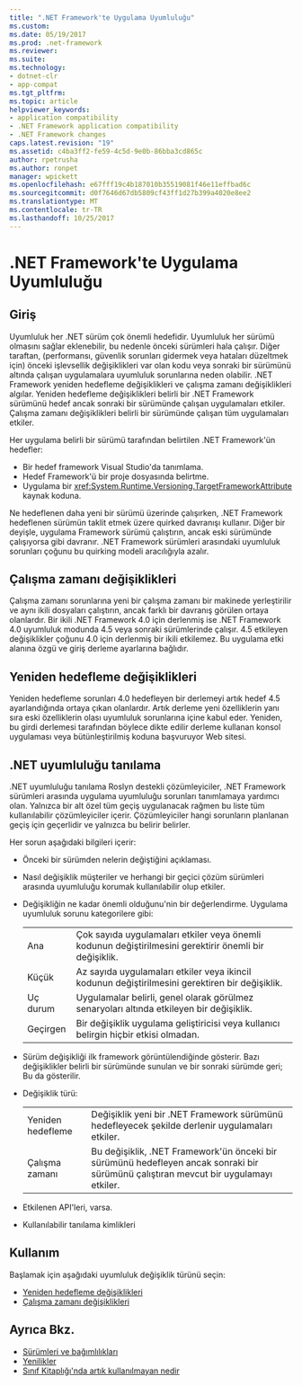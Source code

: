 ```yaml
---
title: ".NET Framework'te Uygulama Uyumluluğu"
ms.custom: 
ms.date: 05/19/2017
ms.prod: .net-framework
ms.reviewer: 
ms.suite: 
ms.technology:
- dotnet-clr
- app-compat
ms.tgt_pltfrm: 
ms.topic: article
helpviewer_keywords:
- application compatibility
- .NET Framework application compatibility
- .NET Framework changes
caps.latest.revision: "19"
ms.assetid: c4ba3ff2-fe59-4c5d-9e0b-86bba3cd865c
author: rpetrusha
ms.author: ronpet
manager: wpickett
ms.openlocfilehash: e67fff19c4b187010b35519081f46e11effbad6c
ms.sourcegitcommit: d0f7646d67db5809cf43ff1d27b399a4020e8ee2
ms.translationtype: MT
ms.contentlocale: tr-TR
ms.lasthandoff: 10/25/2017
---
```

# <a name="application-compatibility-in-the-net-framework"></a>.NET Framework'te Uygulama Uyumluluğu

## <a name="introduction"></a>Giriş
Uyumluluk her .NET sürüm çok önemli hedefidir. Uyumluluk her sürümü olmasını sağlar eklenebilir, bu nedenle önceki sürümleri hala çalışır. Diğer taraftan, (performansı, güvenlik sorunları gidermek veya hataları düzeltmek için) önceki işlevsellik değişiklikleri var olan kodu veya sonraki bir sürümünü altında çalışan uygulamalara uyumluluk sorunlarına neden olabilir. .NET Framework yeniden hedefleme değişiklikleri ve çalışma zamanı değişiklikleri algılar. Yeniden hedefleme değişiklikleri belirli bir .NET Framework sürümünü hedef ancak sonraki bir sürümünde çalışan uygulamaları etkiler. Çalışma zamanı değişiklikleri belirli bir sürümünde çalışan tüm uygulamaları etkiler.

Her uygulama belirli bir sürümü tarafından belirtilen .NET Framework'ün hedefler:

* Bir hedef framework Visual Studio'da tanımlama.
* Hedef Framework'ü bir proje dosyasında belirtme.
* Uygulama bir <xref:System.Runtime.Versioning.TargetFrameworkAttribute> kaynak koduna.

Ne hedeflenen daha yeni bir sürümü üzerinde çalışırken, .NET Framework hedeflenen sürümün taklit etmek üzere quirked davranışı kullanır. Diğer bir deyişle, uygulama Framework sürümü çalıştırın, ancak eski sürümünde çalışıyorsa gibi davranır. .NET Framework sürümleri arasındaki uyumluluk sorunları çoğunu bu quirking modeli aracılığıyla azalır.

## <a name="runtime-changes"></a>Çalışma zamanı değişiklikleri

Çalışma zamanı sorunlarına yeni bir çalışma zamanı bir makinede yerleştirilir ve aynı ikili dosyaları çalıştırın, ancak farklı bir davranış görülen ortaya olanlardır. Bir ikili .NET Framework 4.0 için derlenmiş ise .NET Framework 4.0 uyumluluk modunda 4.5 veya sonraki sürümlerinde çalışır. 4.5 etkileyen değişiklikler çoğunu 4.0 için derlenmiş bir ikili etkilemez. Bu uygulama etki alanına özgü ve giriş derleme ayarlarına bağlıdır.

## <a name="retargeting-changes"></a>Yeniden hedefleme değişiklikleri

Yeniden hedefleme sorunları 4.0 hedefleyen bir derlemeyi artık hedef 4.5 ayarlandığında ortaya çıkan olanlardır. Artık derleme yeni özelliklerin yanı sıra eski özelliklerin olası uyumluluk sorunlarına içine kabul eder. Yeniden, bu girdi derlemesi tarafından böylece dikte edilir derleme kullanan konsol uygulaması veya bütünleştirilmiş koduna başvuruyor Web sitesi.

## <a name="net-compatibility-diagnostics"></a>.NET uyumluluğu tanılama

.NET uyumluluğu tanılama Roslyn destekli çözümleyiciler, .NET Framework sürümleri arasında uygulama uyumluluğu sorunları tanımlamaya yardımcı olan. Yalnızca bir alt özel tüm geçiş uygulanacak rağmen bu liste tüm kullanılabilir çözümleyiciler içerir. Çözümleyiciler hangi sorunların planlanan geçiş için geçerlidir ve yalnızca bu belirir belirler.

Her sorun aşağıdaki bilgileri içerir:

-   Önceki bir sürümden nelerin değiştiğini açıklaması.

-   Nasıl değişiklik müşteriler ve herhangi bir geçici çözüm sürümleri arasında uyumluluğu korumak kullanılabilir olup etkiler.

-   Değişikliğin ne kadar önemli olduğunu'nin bir değerlendirme. Uygulama uyumluluk sorunu kategorilere gibi:

    |   |   |
    |---|---|
    |Ana|Çok sayıda uygulamaları etkiler veya önemli kodunun değiştirilmesini gerektirir önemli bir değişiklik.|
    |Küçük|Az sayıda uygulamaları etkiler veya ikincil kodunun değiştirilmesini gerektiren bir değişiklik.|
    |Uç durum|Uygulamalar belirli, genel olarak görülmez senaryoları altında etkileyen bir değişiklik.|
    |Geçirgen|Bir değişiklik uygulama geliştiricisi veya kullanıcı belirgin hiçbir etkisi olmadan.|

-   Sürüm değişikliği ilk framework görüntülendiğinde gösterir. Bazı değişiklikler belirli bir sürümünde sunulan ve bir sonraki sürümde geri; Bu da gösterilir.

-   Değişiklik türü:

    |   |   |
    |---|---|
    |Yeniden hedefleme|Değişiklik yeni bir .NET Framework sürümünü hedefleyecek şekilde derlenir uygulamaları etkiler.|
    |Çalışma zamanı|Bu değişiklik, .NET Framework'ün önceki bir sürümünü hedefleyen ancak sonraki bir sürümünü çalıştıran mevcut bir uygulamayı etkiler.|

-   Etkilenen API'leri, varsa.

-   Kullanılabilir tanılama kimlikleri

## <a name="usage"></a>Kullanım
Başlamak için aşağıdaki uyumluluk değişiklik türünü seçin:

* [Yeniden hedefleme değişiklikleri](./retargeting/index.md)
* [Çalışma zamanı değişiklikleri](./runtime/index.md)


## <a name="see-also"></a>Ayrıca Bkz.

* [Sürümleri ve bağımlılıkları](../../../docs/framework/migration-guide/versions-and-dependencies.md)
* [Yenilikler](../../../docs/framework/whats-new/index.md)
* [Sınıf Kitaplığı'nda artık kullanılmayan nedir](../../../docs/framework/whats-new/whats-obsolete.md)
